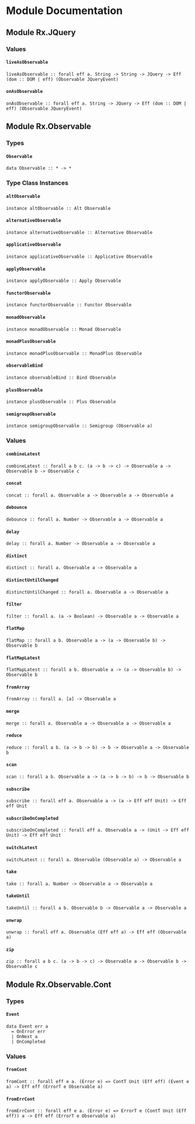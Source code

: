 # Module Documentation

## Module Rx.JQuery

### Values

#### `liveAsObservable`

    liveAsObservable :: forall eff a. String -> String -> JQuery -> Eff (dom :: DOM | eff) (Observable JQueryEvent)

#### `onAsObservable`

    onAsObservable :: forall eff a. String -> JQuery -> Eff (dom :: DOM | eff) (Observable JQueryEvent)


## Module Rx.Observable

### Types

#### `Observable`

    data Observable :: * -> *


### Type Class Instances

#### `altObservable`

    instance altObservable :: Alt Observable

#### `alternativeObservable`

    instance alternativeObservable :: Alternative Observable

#### `applicativeObservable`

    instance applicativeObservable :: Applicative Observable

#### `applyObservable`

    instance applyObservable :: Apply Observable

#### `functorObservable`

    instance functorObservable :: Functor Observable

#### `monadObservable`

    instance monadObservable :: Monad Observable

#### `monadPlusObservable`

    instance monadPlusObservable :: MonadPlus Observable

#### `observableBind`

    instance observableBind :: Bind Observable

#### `plusObservable`

    instance plusObservable :: Plus Observable

#### `semigroupObservable`

    instance semigroupObservable :: Semigroup (Observable a)


### Values

#### `combineLatest`

    combineLatest :: forall a b c. (a -> b -> c) -> Observable a -> Observable b -> Observable c

#### `concat`

    concat :: forall a. Observable a -> Observable a -> Observable a

#### `debounce`

    debounce :: forall a. Number -> Observable a -> Observable a

#### `delay`

    delay :: forall a. Number -> Observable a -> Observable a

#### `distinct`

    distinct :: forall a. Observable a -> Observable a

#### `distinctUntilChanged`

    distinctUntilChanged :: forall a. Observable a -> Observable a

#### `filter`

    filter :: forall a. (a -> Boolean) -> Observable a -> Observable a

#### `flatMap`

    flatMap :: forall a b. Observable a -> (a -> Observable b) -> Observable b

#### `flatMapLatest`

    flatMapLatest :: forall a b. Observable a -> (a -> Observable b) -> Observable b

#### `fromArray`

    fromArray :: forall a. [a] -> Observable a

#### `merge`

    merge :: forall a. Observable a -> Observable a -> Observable a

#### `reduce`

    reduce :: forall a b. (a -> b -> b) -> b -> Observable a -> Observable b

#### `scan`

    scan :: forall a b. Observable a -> (a -> b -> b) -> b -> Observable b

#### `subscribe`

    subscribe :: forall eff a. Observable a -> (a -> Eff eff Unit) -> Eff eff Unit

#### `subscribeOnCompleted`

    subscribeOnCompleted :: forall eff a. Observable a -> (Unit -> Eff eff Unit) -> Eff eff Unit

#### `switchLatest`

    switchLatest :: forall a. Observable (Observable a) -> Observable a

#### `take`

    take :: forall a. Number -> Observable a -> Observable a

#### `takeUntil`

    takeUntil :: forall a b. Observable b -> Observable a -> Observable a

#### `unwrap`

    unwrap :: forall eff a. Observable (Eff eff a) -> Eff eff (Observable a)

#### `zip`

    zip :: forall a b c. (a -> b -> c) -> Observable a -> Observable b -> Observable c


## Module Rx.Observable.Cont

### Types

#### `Event`

    data Event err a
      = OnError err
      | OnNext a
      | OnCompleted 


### Values

#### `fromCont`

    fromCont :: forall eff e a. (Error e) => ContT Unit (Eff eff) (Event e a) -> Eff eff (ErrorT e Observable a)

#### `fromErrCont`

    fromErrCont :: forall eff e a. (Error e) => ErrorT e (ContT Unit (Eff eff)) a -> Eff eff (ErrorT e Observable a)



